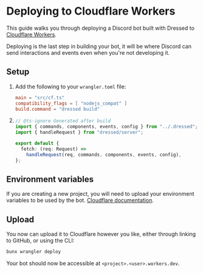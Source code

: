 # Deploying to Cloudflare Workers

This guide walks you through deploying a Discord bot built with Dressed to [Cloudflare Workers](https://workers.cloudflare.com).

Deploying is the last step in building your bot, it will be where Discord can send interactions and events even when you're not developing it.

## Setup

1. Add the following to your `wrangler.toml` file:

   ```toml title="wrangler.toml"
   main = "src/cf.ts"
   compatibility_flags = [ "nodejs_compat" ]
   build.command = "dressed build"
   ```

2. ```ts title="src / cf.ts"
   // @ts-ignore Generated after build
   import { commands, components, events, config } from "../.dressed";
   import { handleRequest } from "dressed/server";

   export default {
     fetch: (req: Request) =>
       handleRequest(req, commands, components, events, config),
   };
   ```

## Environment variables

If you are creating a new project, you will need to upload your environment variables to be used by the bot. [Cloudflare documentation](https://developers.cloudflare.com/workers/configuration/environment-variables/).

## Upload

You now can upload it to Cloudflare however you like, either through linking to GitHub, or using the CLI:

```sh
bunx wrangler deploy
```

Your bot should now be accessible at `<project>.<user>.workers.dev`.

